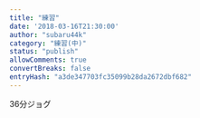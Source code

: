```yaml
---
title: "練習"
date: '2018-03-16T21:30:00'
author: "subaru44k"
category: "練習(中)"
status: "publish"
allowComments: true
convertBreaks: false
entryHash: "a3de347703fc35099b28da2672dbf682"
---
```

36分ジョグ
